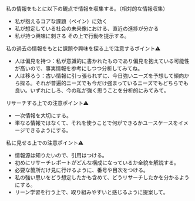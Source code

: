 私の情報をもとに以下の観点で情報を収集する。（相対的な情報収集）
 - 私が抱えるコアな課題（ペイン）に効く
 - 私が想定している社会の未来像における、直近の進捗が分かる
 - 私が持つ興味に刺さる
	その上で行動を提示する。

私の過去の情報をもとに課題や興味を探る上で注意するポイント⚠️
- 人は偏見を持つ：私が意識的に書かれたものであり偏見を抱えている可能性が高いので、事実情報を参考にしつつ分析してみてね。
- 人は移ろう：古い情報に引っ張られずに、今日強いニーズを予想して傾向から探る。それが普遍的ニーズでも今だけ強まっているニーズでもどちらでも良い。いずれにしろ、今の私が強く思うことを分析的にみてみて。

リサーチする上での注意ポイント⚠️
-  一次情報を大切にする。
- 単なる情報ではなくて、それを使うことで何ができるかユースケースをイメージできるようにする。

私に見せる上での注意ポイント⚠️
- 情報源は知りたいので、引用はつける。
- 初めにリサーチレポートがどんな構成になっているか全貌を解説する。
- 必要な箇所だけ見に行けるように、番号や目次をつける。
- 私の強い思いをどう想定したかも含めて、どうリサーチしたかを分かるようにする。
- リーン学習を行う上で、取り組みやすいと感じるように提案して。